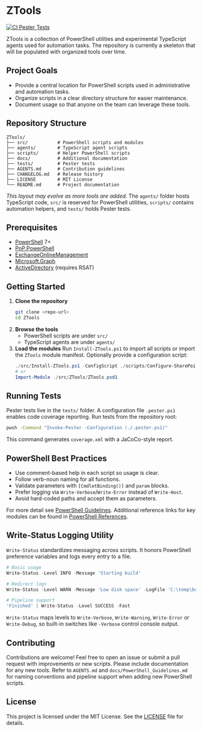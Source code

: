 # ZTools
[![CI Pester Tests](https://github.com/yourlastnamesoundslikeatypeofpasta/ZTools/actions/workflows/ci-pester-tests.yml/badge.svg)](https://github.com/yourlastnamesoundslikeatypeofpasta/ZTools/actions/workflows/ci-pester-tests.yml)

ZTools is a collection of PowerShell utilities and experimental TypeScript agents used for automation tasks. The repository is currently a skeleton that will be populated with organized tools over time.

## Project Goals

- Provide a central location for PowerShell scripts used in administrative and automation tasks.
- Organize scripts in a clear directory structure for easier maintenance.
- Document usage so that anyone on the team can leverage these tools.

## Repository Structure

```
ZTools/
├── src/           # PowerShell scripts and modules
├── agents/        # TypeScript agent scripts
├── scripts/       # Helper PowerShell scripts
├── docs/          # Additional documentation
├── tests/         # Pester tests
├── AGENTS.md      # Contribution guidelines
├── CHANGELOG.md   # Release history
├── LICENSE        # MIT License
└── README.md      # Project documentation
```

*This layout may evolve as more tools are added.*
The `agents/` folder hosts TypeScript code, `src/` is reserved for PowerShell utilities, `scripts/` contains automation helpers, and `tests/` holds Pester tests.

## Prerequisites

- [PowerShell](https://github.com/PowerShell/PowerShell) 7+
- [PnP.PowerShell](https://www.powershellgallery.com/packages/PnP.PowerShell)
- [ExchangeOnlineManagement](https://www.powershellgallery.com/packages/ExchangeOnlineManagement)
- [Microsoft.Graph](https://www.powershellgallery.com/packages/Microsoft.Graph)
- [ActiveDirectory](https://www.powershellgallery.com/packages/ActiveDirectory) (requires RSAT)

## Getting Started

1. **Clone the repository**
   ```bash
   git clone <repo-url>
   cd ZTools
   ```
2. **Browse the tools**
   - PowerShell scripts are under `src/`
   - TypeScript agents are under `agents/`
3. **Load the modules**
   Run `Install-ZTools.ps1` to import all scripts or import the `ZTools` module manifest. Optionally provide a configuration script:
   ```powershell
   ./src/Install-ZTools.ps1 -ConfigScript ./scripts/Configure-SharePoint.ps1
   # or
   Import-Module ./src/ZTools/ZTools.psd1
   ```

## Running Tests

Pester tests live in the `tests/` folder. A configuration file `.pester.ps1`
enables code coverage reporting. Run tests from the repository root:

```bash
pwsh -Command "Invoke-Pester -Configuration (./.pester.ps1)"
```

This command generates `coverage.xml` with a JaCoCo-style report.

## PowerShell Best Practices

- Use comment-based help in each script so usage is clear.
- Follow verb-noun naming for all functions.
- Validate parameters with `[CmdletBinding()]` and `param` blocks.
- Prefer logging via `Write-Verbose`/`Write-Error` instead of `Write-Host`.
- Avoid hard-coded paths and accept them as parameters.

For more detail see [PowerShell Guidelines](docs/PowerShell_Guidelines.md).
Additional reference links for key modules can be found in
[PowerShell References](docs/PowerShell_References.md).

## Write-Status Logging Utility

`Write-Status` standardizes messaging across scripts. It honors PowerShell
preference variables and logs every entry to a file.

```powershell
# Basic usage
Write-Status -Level INFO -Message 'Starting build'

# Redirect logs
Write-Status -Level WARN -Message 'Low disk space' -LogFile 'C:\temp\build.log'

# Pipeline support
'Finished' | Write-Status -Level SUCCESS -Fast
```

`Write-Status` maps levels to `Write-Verbose`, `Write-Warning`, `Write-Error` or
`Write-Debug`, so built-in switches like `-Verbose` control console output.

## Contributing

Contributions are welcome! Feel free to open an issue or submit a pull request with improvements or new scripts. Please include documentation for any new tools.
Refer to `AGENTS.md` and `docs/PowerShell_Guidelines.md` for naming conventions and pipeline support when adding new PowerShell scripts.

<!--doc_begin-->
<!--doc_end-->

## License

This project is licensed under the MIT License. See the [LICENSE](LICENSE) file for details.

